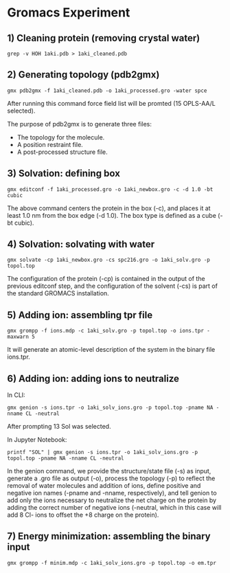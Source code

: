 # Gromacs Experiment



## 1) Cleaning protein (removing crystal water)

```
grep -v HOH 1aki.pdb > 1aki_cleaned.pdb
```



## 2) Generating topology (pdb2gmx)

```
gmx pdb2gmx -f 1aki_cleaned.pdb -o 1aki_processed.gro -water spce
```

After running this command force field list will be promted (15 OPLS-AA/L selected).

The purpose of pdb2gmx is to generate three files:

- The topology for the molecule.
- A position restraint file.
- A post-processed structure file.



## 3) Solvation: defining box 

```
gmx editconf -f 1aki_processed.gro -o 1aki_newbox.gro -c -d 1.0 -bt cubic
```

The above command centers the protein in the box (-c), and places it at least 1.0 nm from the box edge (-d 1.0). The box type is defined as a cube (-bt cubic). 



## 4) Solvation: solvating with water

```
gmx solvate -cp 1aki_newbox.gro -cs spc216.gro -o 1aki_solv.gro -p topol.top
```

The configuration of the protein (-cp) is contained in the output of the previous editconf step, and the configuration of the solvent (-cs) is part of the standard GROMACS installation. 



## 5) Adding ion: assembling tpr file

```
gmx grompp -f ions.mdp -c 1aki_solv.gro -p topol.top -o ions.tpr -maxwarn 5
```

It will generate an atomic-level description of the system in the binary file ions.tpr.



## 6) Adding ion: adding ions to neutralize

In CLI:

```
gmx genion -s ions.tpr -o 1aki_solv_ions.gro -p topol.top -pname NA -nname CL -neutral
```

After prompting 13 Sol was selected.

In Jupyter Notebook:

```
printf "SOL" | gmx genion -s ions.tpr -o 1aki_solv_ions.gro -p topol.top -pname NA -nname CL -neutral
```

In the genion command, we provide the structure/state file (-s) as input, generate a .gro file as output (-o), process the topology (-p) to reflect the removal of water molecules and addition of ions, define positive and negative ion names (-pname and -nname, respectively), and tell genion to add only the ions necessary to neutralize the net charge on the protein by adding the correct number of negative ions (-neutral, which in this case will add 8 Cl- ions to offset the +8 charge on the protein).



## 7) Energy minimization: assembling the binary input

```
gmx grompp -f minim.mdp -c 1aki_solv_ions.gro -p topol.top -o em.tpr
```





